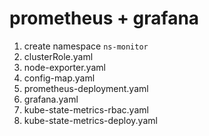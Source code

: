 # prometheus + grafana
1. create namespace `ns-monitor`
2. clusterRole.yaml
3. node-exporter.yaml
4. config-map.yaml
5. prometheus-deployment.yaml
6. grafana.yaml
7. kube-state-metrics-rbac.yaml
8. kube-state-metrics-deploy.yaml
